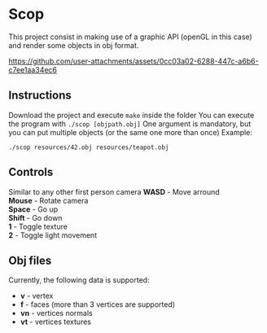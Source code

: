 # Scop
This project consist in making use of a graphic API (openGL in this case) and render some objects in obj format.

https://github.com/user-attachments/assets/0cc03a02-6288-447c-a6b6-c7ee1aa34ec6


## Instructions
Download the project and execute `make` inside the folder
You can execute the program with `./scop [objpath.obj]`
One argument is mandatory, but you can put multiple objects (or the same one more than once)
Example:

    ./scop resources/42.obj resources/teapot.obj


## Controls
Similar to any other first person camera
**WASD** - Move arround  
**Mouse** - Rotate camera  
**Space** - Go up  
**Shift** - Go down  
**1** - Toggle texture  
**2** - Toggle light movement  

## Obj files
Currently, the following data is supported:

 - **v** - vertex
 - **f** - faces (more than 3 vertices are supported)
 - **vn** - vertices normals
 - **vt** - vertices textures

